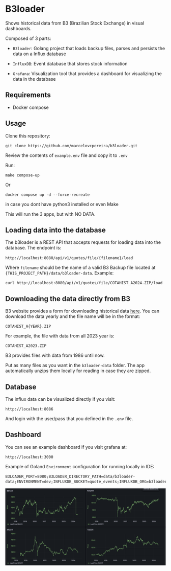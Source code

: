 # B3loader

Shows historical data from B3 (Brazilian Stock Exchange) in visual dashboards.

Composed of 3 parts:

- `B3loader`: Golang project that loads backup files, parses and persists the data on a Influx database

- `InfluxDB`: Event database that stores stock information

- `Grafana`: Visualization tool that provides a dashboard for visualizing the data in the database

## Requirements

- Docker compose

## Usage

Clone this repository:
```shell
git clone https://github.com/marcelovcpereira/b3loader.git
```

Review the contents of `example.env` file and copy it to `.env` 

Run:
```shell
make compose-up
```
Or
```shell
docker compose up -d --force-recreate
```
in case you dont have python3 installed or even Make

This will run the 3 apps, but with NO DATA.

## Loading data into the database

The b3loader is a REST API that accepts requests for loading data into the database.
The endpoint is:

`http://localhost:8080/api/v1/quotes/file/{filename}/load`

Where `filename` should be the name of a valid B3 Backup file located at `{THIS_PROJECT_PATH}/data/b3loader-data`. Example:

```shell
curl http://localhost:8080/api/v1/quotes/file/COTAHIST_A2024.ZIP/load
```


## Downloading the data directly from B3

B3 website provides a form for downloading historical data [here](https://www.b3.com.br/pt_br/market-data-e-indices/servicos-de-dados/market-data/historico/mercado-a-vista/series-historicas/).
You can download the data yearly and the file name will be in the format:
```shell
COTAHIST_A{YEAR}.ZIP
```
For example, the file with data from all 2023 year is:
```shell
COTAHIST_A2023.ZIP
```

B3 provides files with data from 1986 until now.

Put as many files as you want in the `b3loader-data` folder.
The app automatically unzips them locally for reading in case they are zipped.

## Database

The influx data can be visualized directly if you visit:
```shell
http://localhost:8086
```
And login with the user/pass that you defined in the `.env` file.

## Dashboard

You can see an example dashboard if you visit grafana at:
```shell
http://localhost:3000
```

Example of Goland `Environment` configuration for running locally in IDE:

```shell
B3LOADER_PORT=8080;B3LOADER_DIRECTORY_PATH=data/b3loader-data;ENVIRONMENT=dev;INFLUXDB_BUCKET=quote_events;INFLUXDB_ORG=b3loader;INFLUXDB_TOKEN=influxdb;INFLUXDB_URL=http://localhost:8086
```

![alt text](https://github.com/marcelovcpereira/b3loader/blob/master/grafana.png?raw=true)